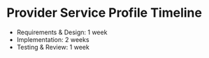 # Provider Service Profile Timeline

- Requirements & Design: 1 week
- Implementation: 2 weeks
- Testing & Review: 1 week
